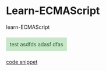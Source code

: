 <style>

    .alert-success {
        padding:5px;
        display:inline;
        color:#1B5E20;
        background-color:#C8E6C9;
    }
    .alert-warning {
        padding:5px;
        display:inline;
        color:#E65100;
        background-color:#FFE0B2;
        width:100%;
    }
    .alert-danger {
        padding:5px;
        display:inline;
        color:#B71C1C;
        background-color:#FFCDD2;
    }
    .alert-info {
        padding:5px;
        display:inline;
        color:#006064;
        background-color:#B2EBF2;
    }
    
    .alert {
        width:100%;
        padding:10px;
        line-height:50px;
    }
</style>


# Learn-ECMAScript

learn-ECMAScript

<span class="alert alert-success">
    test asdfds adasf dfas 
</span>




[code snippet](./code-snippet.md)